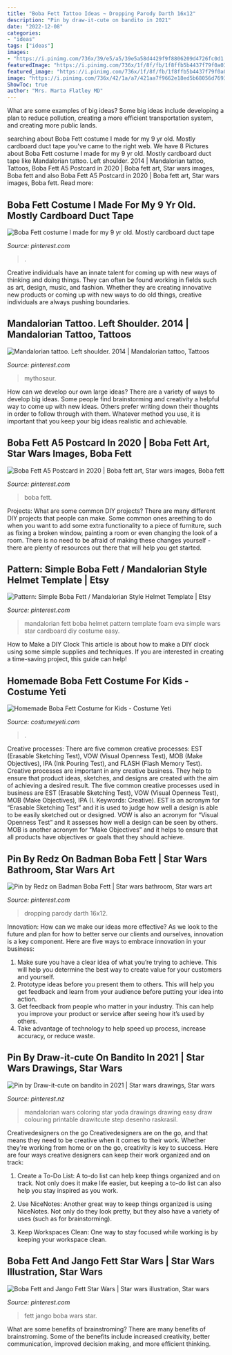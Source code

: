 ```yaml
---
title: "Boba Fett Tattoo Ideas ~ Dropping Parody Darth 16x12"
description: "Pin by draw-it-cute on bandito in 2021"
date: "2022-12-08"
categories:
- "ideas"
tags: ["ideas"]
images:
- "https://i.pinimg.com/736x/39/e5/a5/39e5a58d4429f9f8806209d4726fc0d1.jpg"
featuredImage: "https://i.pinimg.com/736x/1f/8f/fb/1f8ffb5b4437f79f0a03af350b3ef678.jpg"
featured_image: "https://i.pinimg.com/736x/1f/8f/fb/1f8ffb5b4437f79f0a03af350b3ef678.jpg"
image: "https://i.pinimg.com/736x/42/1a/a7/421aa7f9662e18ed5b68056d76939dd7.jpg"
ShowToc: true
author: "Mrs. Marta Flatley MD"
---
```



What are some examples of big ideas?
Some big ideas include developing a plan to reduce pollution, creating a more efficient transportation system, and creating more public lands.

	

		
searching about Boba Fett costume I made for my 9 yr old. Mostly cardboard duct tape you've came to the right web. We have 8 Pictures about Boba Fett costume I made for my 9 yr old. Mostly cardboard duct tape like Mandalorian tattoo. Left shoulder. 2014 | Mandalorian tattoo, Tattoos, Boba Fett A5 Postcard in 2020 | Boba fett art, Star wars images, Boba fett and also Boba Fett A5 Postcard in 2020 | Boba fett art, Star wars images, Boba fett. Read more:
		
    
## Boba Fett Costume I Made For My 9 Yr Old. Mostly Cardboard Duct Tape

<img loading=lazy src="https://i.pinimg.com/736x/54/e4/95/54e49556552b5d01b6dd295c818f1ec6.jpg" onerror="this.onerror=null;this.src='https://tse3.mm.bing.net/th?id=OIP.Z2PweMGs6YDKSsQpBiaqbwHaJM&amp;pid=15.1';" alt="Boba Fett costume I made for my 9 yr old. Mostly cardboard duct tape">

_Source: pinterest.com_

>. 

	

Creative individuals have an innate talent for coming up with new ways of thinking and doing things. They can often be found working in fields such as art, design, music, and fashion. Whether they are creating innovative new products or coming up with new ways to do old things, creative individuals are always pushing boundaries.

    
## Mandalorian Tattoo. Left Shoulder. 2014 | Mandalorian Tattoo, Tattoos

<img loading=lazy src="https://i.pinimg.com/736x/3a/5e/dd/3a5edde4e564aee7f5195eb672f42879--mandalorian-star-wars.jpg" onerror="this.onerror=null;this.src='https://tse3.mm.bing.net/th?id=OIP._iNqHd1sn5uqNyiGPVOO3AHaNK&amp;pid=15.1';" alt="Mandalorian tattoo. Left shoulder. 2014 | Mandalorian tattoo, Tattoos">

_Source: pinterest.com_

>mythosaur. 

	

How can we develop our own large ideas?
There are a variety of ways to develop big ideas. Some people find brainstorming and creativity a helpful way to come up with new ideas. Others prefer writing down their thoughts in order to follow through with them. Whatever method you use, it is important that you keep your big ideas realistic and achievable.

    
## Boba Fett A5 Postcard In 2020 | Boba Fett Art, Star Wars Images, Boba Fett

<img loading=lazy src="https://i.pinimg.com/736x/39/e5/a5/39e5a58d4429f9f8806209d4726fc0d1.jpg" onerror="this.onerror=null;this.src='https://tse2.mm.bing.net/th?id=OIP.f4o7j0ocJ5n2qCvak1f_vQHaKc&amp;pid=15.1';" alt="Boba Fett A5 Postcard in 2020 | Boba fett art, Star wars images, Boba fett">

_Source: pinterest.com_

>boba fett. 

	

Projects: What are some common DIY projects?
There are many different DIY projects that people can make. Some common ones areething to do when you want to add some extra functionality to a piece of furniture, such as fixing a broken window, painting a room or even changing the look of a room. There is no need to be afraid of making these changes yourself - there are plenty of resources out there that will help you get started.

    
## Pattern: Simple Boba Fett / Mandalorian Style Helmet Template | Etsy

<img loading=lazy src="https://i.pinimg.com/736x/42/1a/a7/421aa7f9662e18ed5b68056d76939dd7.jpg" onerror="this.onerror=null;this.src='https://tse2.mm.bing.net/th?id=OIP.ehQCFjHczWRl8QZ117R7EgHaJp&amp;pid=15.1';" alt="Pattern: Simple Boba Fett / Mandalorian Style Helmet Template | Etsy">

_Source: pinterest.com_

>mandalorian fett boba helmet pattern template foam eva simple wars star cardboard diy costume easy. 

	

How to Make a DIY Clock
This article is about how to make a DIY clock using some simple supplies and techniques. If you are interested in creating a time-saving project, this guide can help!

    
## Homemade Boba Fett Costume For Kids - Costume Yeti

<img loading=lazy src="https://costumeyeti.com/wp-content/uploads/2019/09/Lil8217-Boba-Fett-Costume-3.JPG" onerror="this.onerror=null;this.src='https://tse4.mm.bing.net/th?id=OIP.Bi9qxLyrzXK5UjMkUNFiowHaLG&amp;pid=15.1';" alt="Homemade Boba Fett Costume for Kids - Costume Yeti">

_Source: costumeyeti.com_

>. 

	

Creative processes: There are five common creative processes: EST (Erasable Sketching Test), VOW (Visual Openness Test), MOB (Make Objectives), IPA (Ink Pouring Test), and FLASH (Flash Memory Test).
Creative processes are important in any creative business. They help to ensure that product ideas, sketches, and designs are created with the aim of achieving a desired result. The five common creative processes used in business are EST (Erasable Sketching Test), VOW (Visual Openness Test), MOB (Make Objectives), IPA (I. Keywords: Creative).
 EST is an acronym for “Erasable Sketching Test” and it is used to judge how well a design is able to be easily sketched out or designed. VOW is also an acronym for “Visual Openness Test” and it assesses how well a design can be seen by others. MOB is another acronym for “Make Objectives” and it helps to ensure that all products have objectives or goals that they should achieve.

    
## Pin By Redz On Badman Boba Fett | Star Wars Bathroom, Star Wars Art

<img loading=lazy src="https://i.pinimg.com/originals/9a/b4/1c/9ab41ce7ddfd13e0e31e8d207c2e9b2c.jpg" onerror="this.onerror=null;this.src='https://tse2.mm.bing.net/th?id=OIP.DBfad9h2d3xNyknVZUYxvQHaJ3&amp;pid=15.1';" alt="Pin by Redz on Badman Boba Fett | Star wars bathroom, Star wars art">

_Source: pinterest.com_

>dropping parody darth 16x12. 

	

Innovation: How can we make our ideas more effective?
As we look to the future and plan for how to better serve our clients and ourselves, innovation is a key component. Here are five ways to embrace innovation in your business: 
1. Make sure you have a clear idea of what you’re trying to achieve. This will help you determine the best way to create value for your customers and yourself. 
2. Prototype ideas before you present them to others. This will help you get feedback and learn from your audience before putting your idea into action. 
3. Get feedback from people who matter in your industry. This can help you improve your product or service after seeing how it’s used by others. 
4. Take advantage of technology to help speed up process, increase accuracy, or reduce waste.

    
## Pin By Draw-it-cute On Bandito In 2021 | Star Wars Drawings, Star Wars

<img loading=lazy src="https://i.pinimg.com/736x/65/4b/dd/654bdd9248e161bd2d0f0298746bb85f.jpg" onerror="this.onerror=null;this.src='https://tse1.mm.bing.net/th?id=OIP.tImwFdlv85UuiXHzHiTEegHaKe&amp;pid=15.1';" alt="Pin by Draw-it-cute on bandito in 2021 | Star wars drawings, Star wars">

_Source: pinterest.nz_

>mandalorian wars coloring star yoda drawings drawing easy draw colouring printable drawitcute step desenho raskrasil. 

	

Creativedesigners on the go
Creativedesigners are on the go, and that means they need to be creative when it comes to their work. Whether they're working from home or on the go, creativity is key to success. Here are four ways creative designers can keep their work organized and on track:
1. Create a To-Do List: A to-do list can help keep things organized and on track. Not only does it make life easier, but keeping a to-do list can also help you stay inspired as you work.

2. Use NiceNotes: Another great way to keep things organized is using NiceNotes. Not only do they look pretty, but they also have a variety of uses (such as for brainstorming).

3. Keep Workspaces Clean: One way to stay focused while working is by keeping your workspace clean.

    
## Boba Fett And Jango Fett Star Wars | Star Wars Illustration, Star Wars

<img loading=lazy src="https://i.pinimg.com/736x/1f/8f/fb/1f8ffb5b4437f79f0a03af350b3ef678.jpg" onerror="this.onerror=null;this.src='https://tse3.mm.bing.net/th?id=OIP.t6ber1G3FJQzjnVJFYPcTwHaF7&amp;pid=15.1';" alt="Boba Fett and Jango Fett Star Wars | Star wars illustration, Star wars">

_Source: pinterest.com_

>fett jango boba wars star. 

	

What are some benefits of brainstroming?
There are many benefits of brainstroming. Some of the benefits include increased creativity, better communication, improved decision making, and more efficient thinking.

